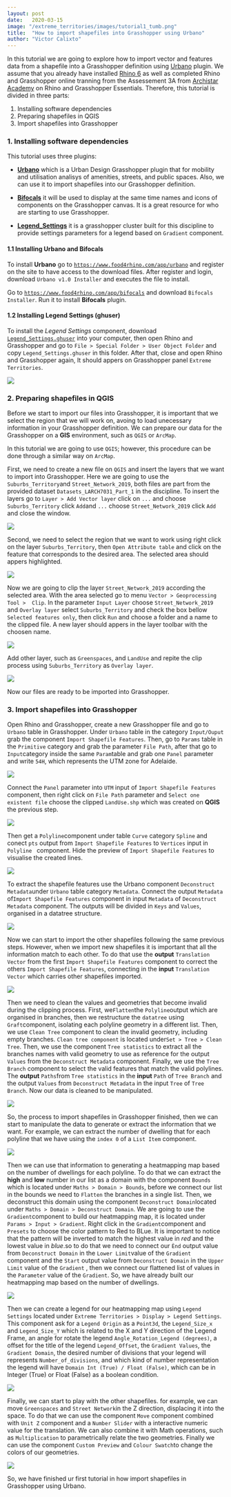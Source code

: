 ```yaml
---
layout: post
date:   2020-03-15
image: "/extreme_territories/images/tutorial1_tumb.png"
title:  "How to import shapefiles into Grasshopper using Urbano"
author: "Victor Calixto"
---
```


In this tutorial we are going to explore how to import vector and features data from a shapefile into a Grasshopper definition using [Urbano](https://www.food4rhino.com/app/urbano) plugin. We assume that you already have installed [Rhino 6](https://www.rhino3d.com/download) as well as completed Rhino and Grasshopper online tranning from the Assessement 3A from [Archistar Academy](https://academy.archistar.ai/) on Rhino and Grasshopper Essentials.
Therefore, this tutorial is divided in three parts:

1. Installing software dependencies 
1. Preparing shapefiles in QGIS
1. Import shapefiles into Grasshopper

### 1. Installing software dependencies 

This tutorial uses three plugins:

* **[Urbano](https://www.food4rhino.com/app/urbano)** which is a Urban Design Grasshopper plugin that for mobility and utilisation analisys of amenities, streets, and public spaces. Also, we can use it to import shapefiles into our Grasshopper definition.

* **[Bifocals](https://www.food4rhino.com/app/bifocals)** it will be used to display at the same time names and icons of components on the Grasshopper canvas. It is a great resource for who are starting to use Grasshopper.

* **[Legend_Settings](https://github.com/archtutorials-adelaide/extreme_territories/raw/master/assets/Legend_Settings.ghuser)** it is a grasshopper cluster built for this discipline to provide settings parameters for a legend based on `Gradient` component.

#### 1.1 Installing Urbano and Bifocals

To install **Urbano** go to [`https://www.food4rhino.com/app/urbano`](https://www.food4rhino.com/app/urbano) and register on the site to have access to the download files. After register and login, download `Urbano v1.0 Installer` and executes the file to install.

Go to [`https://www.food4rhino.com/app/bifocals`](https://www.food4rhino.com/app/bifocals) and download `Bifocals Installer`. Run it to install **Bifocals** plugin.

#### 1.2 Installing Legend Settings (ghuser)

To install the *Legend Settings* component, download [`Legend_Settings.ghuser`](https://github.com/archtutorials-adelaide/extreme_territories/raw/master/assets/Legend_Settings.ghuser) into your computer, then open Rhino and Grasshopper and go to `File > Special Folder > User Object Folder` and copy `Legend_Settings.ghuser` in this folder. After that, close and open Rhino and Grasshopper again, It should appers on Grasshopper panel `Extreme Territories`.

![](/extreme_territories/images/install_legend.gif?raw=true)

### 2. Preparing shapefiles in QGIS

Before we start to import our files into Grasshopper, it is important that we select the region that we will work on, avoing  to load unecessary information in your Grasshopper definition. We can prepare our data for the Grasshopper on a **GIS** environment, such as `QGIS` or `ArcMap`.  

In this tutorial we are going to use `QGIS`; however, this procedure can be done through a similar way on `ArcMap`.

First, we need to create a new file on `QGIS` and insert the layers that we want to import into Grasshopper. Here we are going to use the `Suburbs_Territory`and `Street_Network_2019`, both files are part from the provided dataset `Datasets_LARCH7031_Part_1` in the discipline. To insert the layers go to `Layer > Add Vector layer` click on `...` and choose `Suburbs_Territory` click `Add`and `...` choose `Street_Network_2019` click `Add` and close the window.

![](/extreme_territories/images/insert_layers.gif?raw=true)

Second, we need to select the region that we want to work using right click on the layer `Suburbs_Territory`, then  `Open Attribute table` and click on the feature that corresponds to the desired area. The selected area should appers highlighted.

![](/extreme_territories/images/select_attribute.gif?raw=true)


Now we are going to clip the layer `Street_Network_2019` according the selected area. With the area selected go to menu `Vector > Geoprocessing Tool >  Clip`. In the parameter `Input Layer` choose `Street_Network_2019` and `Overlay layer` select `Suburbs_Territory` and check the box bellow `Selected features only`, then click `Run` and choose a folder and a name to the clipped file. A new layer should appers in the layer toolbar with the choosen name.

![](/extreme_territories/images/clip_gemetry.gif?raw=true)

Add other layer, such as `Greenspaces`, and `LandUse` and repite the clip process using `Suburbs_Territory` as `Overlay layer`.

![](/extreme_territories/images/clipped_geometries.gif?raw=true)

Now our files are ready to be imported into Grasshopper.


### 3. Import shapefiles into Grasshopper

Open Rhino and Grasshopper, create a new Grasshopper file and go to `Urbano` table in Grasshopper. 
Under `Urbano` table in the category `Input/Ouput` grab the component `Import Shapefile Features`. Then, go to `Params` table in the `Primitive` category and grab the parameter `File Path`, after that go to `Input`category inside the same `Param`table and grab one `Panel` parameter and write `54H`, which represents the UTM zone for Adelaide.

![](/extreme_territories/images/import_shape_file_urbano.gif?raw=true)

Connect the `Panel` parameter into `UTM` input of `Import Shapefile Features` component, then right click on `File Path` parameter and `Select one existent file` choose the clipped `LandUse.shp` which was created on **QGIS** the previous step.

![](/extreme_territories/images/import_shape_file_urbano2.gif?raw=true)

Then get a `Polyline`component under table `Curve` category `Spline` and conect `pts` output from `Import Shapefile Features` to `Vertices` input  in `Polyline ` component. Hide the preview of `Import Shapefile Features` to visualise the created lines.

![](/extreme_territories/images/LandUse_urbano.gif?raw=true)

To extract the shapefile features use the Urbano component `Deconstruct Metadata`under `Urbano` table category `Metadata`. 
Connect the output `Metadata` of`Import Shapefile Features` component in input `Metadata` of `Deconstruct Metadata` component.
The outputs will be divided in `Keys` and `Values`, organised in a datatree structure.

![](/extreme_territories/images/Extract_Metadata_urbano.gif?raw=true)

Now we can start to import the other shapefiles following the same previous steps.
However, when we import new shapefiles it is important that all the information match to each other.
To do that use the **output** `Translation Vector` from the first `Import Shapefile Features` component to correct the others `Import Shapefile Features`, connecting in the **input** `Translation Vector` which carries other shapefiles imported.

![](/extreme_territories/images/Correct_vectors_urbano.gif?raw=true)

Then we need to clean the values and geometries that become invalid during the clipping process. First, we`Flatten`the `Polyline`output which are organised in branches, then we restructure the `datatree` using `Graft`component, isolating each polyline geometry in a different list. Then, we use `Clean Tree` component to clean the invalid geometry, including empty branches. `Clean tree component` is located under`Set > Tree > Clean Tree`. Then, we use the component `Tree statistics` to extract all the branches names with valid geometry to use as reference for the output `Values` from the `Deconstruct Metadata`  component. Finally, we use the `Tree Branch` component to select the valid features that match the valid polylines. The **output** `Paths`from `Tree statistics` in the **input** `Path` of `Tree Branch` and the output `Values` from `Deconstruct Metadata` in the input `Tree` of `Tree Branch`. Now our data is cleaned to be manipulated.

![](/extreme_territories/images/cleaning_data_tree.gif?raw=true)

So, the process to import shapefiles in Grasshopper finished, then we can start to manipulate the data to generate or extract the information that we want.
For example, we can extract the number of dwelling that for each polyline that we have using the `index 0` of a  `List Item` component. 

![](/extreme_territories/images/number_dwellings.png?raw=true)

Then we can use that information to generating a heatmapping map based on the number of dwellings for each polyline.
To do that we can extract the **high** and **low** number in our list as a domain with the component `Bounds` which is located under `Maths > Domain > Bounds`, before we connect our list in the bounds we need to `Flatten` the branches in a single list. Then, we deconstruct this domain using the component `Deconstruct Domain`located under `Maths > Domain > Deconstruct Domain`. We are going to use the `Gradient`component to build our heatmapping map, it is located under `Params > Input > Gradient`. Right click in the `Gradient`component and `Presets` to choose the color pattern to Red to BLue. It is important to notice that the pattern will be inverted to match the highest value in *red* and the lowest value in *blue*.so to do that we need to connect our `Ènd` output value from `Deconstruct Domain` in the `Lower Limit`value of the `Gradient` component and the `Start` output value from `Deconstruct Domain` in the `Upper Limit` value of the `Gradient` , then we connect our flattened list of values in the `Parameter` value of the `Gradient`. So, we have already built our heatmapping map based on the number of dwellings.

![](/extreme_territories/images/gradient-dw.gif?raw=true)

Then we can create a legend for our heatmapping map using `Legend Settings` located under `Extreme Territories > Display > Legend Settings`. This component ask for a `Legend Origin` as a `Point3d`, the `Legend_Size_x` and `Legend_Size_Y` which is related to the X and Y direction of the Legend Frame, an angle for rotate the legend `Angle_Rotation_Legend (degrees)`, a offset for the title of the legend `Legend_Offset`, the `Gradient Values`, the `Gradient Domain`, the desired number of divisions that your legend will represents `Number_of_divisions`, and which kind of number representation the legend will have `Domain Int (True) / Float (False)`, which can be in Integer (True)  or Float (False) as a boolean condition.

![](/extreme_territories/images/legend.png?raw=true)

Finally, we can start to play with the other shapefiles. for example, we can move `Greenspaces` and `Street Network`in the Z direction, displacing it into the space. To do that we can use the component `Move` component combined with `Unit Z` component and a `Number Slider` with a interactive numeric value for the translation. We can also combine it with Math operations, such as `Multiplication` to parametrically relate the two geometries. Finally we can use the component `Custom Preview` and `Colour Swatch`to change the colors of our geometries.

![](/extreme_territories/images/shp_other_params.gif?raw=true)

So, we have finished ur first tutorial in how import shapefiles in Grasshopper using Urbano.


